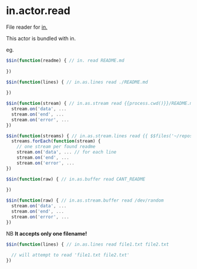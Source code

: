 # in.actor.read

File reader for [in.](https://github.com/nomilous/in.)

This actor is bundled with in.

eg.

```javascript
$$in(function(readme) { // in. read README.md
  
})
```

```javascript
$$in(function(lines) { // in.as.lines read ./README.md
  
})
```

```javascript
$$in(function(stream) { // in.as.stream read {{process.cwd()}}/README.md
  stream.on('data', ...
  stream.on('end', ...
  stream.on('error', ...
})
```

```javascript
$$in(function(streams) { // in.as.stream.lines read {{ $$files('~/repos/**/README.md') }}
  streams.forEach(function(stream) {
    // one stream per found readme
    stream.on('data', ... // for each line
    stream.on('end', ...
    stream.on('error', ...
})
```

```javascript
$$in(function(raw) { // in.as.buffer read CANT_README
  
})
```

```javascript
$$in(function(raw) { // in.as.stream.buffer read /dev/random
  stream.on('data', ...
  stream.on('end', ...
  stream.on('error', ...
})
```

NB __It accepts only one filename!__

```javascript
$$in(function(lines) { // in.as.lines read file1.txt file2.txt
    
  // will attempt to read 'file1.txt file2.txt'
})
```

